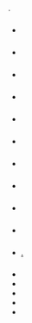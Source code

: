 ## 

 [](https://blog.jeedom.com/jeedom-partenaire/)  [](https://community.jeedom.com/)  [](https://market.jeedom.com).

### 

- [](/de_DE/dev/tutorial_plugin)

- [](/de_DE/dev/Icone_de_plugin)
- [](/de_DE/dev/structure_info_json)
- [](/de_DE/dev/documentation_plugin)
- [](/de_DE/dev/publication_plugin)
- [](/de_DE/dev/widget_plugin)
- [](/de_DE/dev/plugin_template)
- [](/de_DE/dev/daemon_plugin)
- [](/de_DE/dev/cmd_value)
- [](/de_DE/dev/transfert)

- [.](/de_DE/dev/corejs/index)

### 

- [](/de_DE/dev/core4.4)
- [](/de_DE/dev/core4.3)
- [](/de_DE/dev/core4.2)
- [](/de_DE/dev/core4.1)
- [](/de_DE/dev/core4.0)
